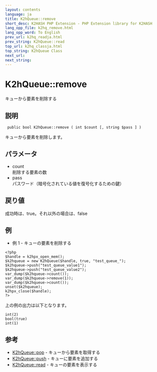 ```yaml
---
layout: contents
language: ja
title: K2hQueue::remove
short_desc: K2HASH PHP Extension - PHP Extension library for K2HASH
lang_opp_file: k2hq_remove.html
lang_opp_word: To English
prev_url: k2hq_readja.html
prev_string: K2hQueue::read
top_url: k2hq_classja.html
top_string: K2hQueue Class
next_url: 
next_string: 
---
```


# K2hQueue::remove
キューから要素を削除する

## 説明
```
 public bool K2hQueue::remove ( int $count [, string $pass ] )
```
キューから要素を削除します。 

## パラメータ
- count  
削除する要素の数
- pass  
パスワード（暗号化されている値を復号化するための鍵）

## 戻り値
成功時は、true。それ以外の場合は、false

## 例
- 例 1 - キューの要素を削除する
```
<?php
$handle = k2hpx_open_mem();
$k2hqueue = new K2hQueue($handle, true, "test_queue_");
$k2hqueue->push("test_queue_value1");
$k2hqueue->push("test_queue_value2");
var_dump($k2hqueue->count());
var_dump($k2hqueue->remove(1));
var_dump($k2hqueue->count());
unset($k2hqueue);
k2hpx_close($handle);
?>
```
上の例の出力は以下となります。
```
int(2)
bool(true)
int(1)
```

## 参考
- [K2hQueue::pop](k2hq_popja.html) - キューから要素を取得する
- [K2hQueue::push](k2hq_pushja.html) - キューに要素を追加する
- [K2hQueue::read](k2hq_readja.html) - キューの要素を表示する
